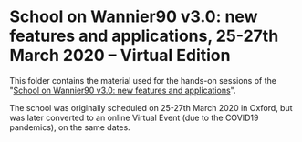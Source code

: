 # School on Wannier90 v3.0: new features and applications, 25-27th March 2020 – Virtual Edition

This folder contains the material used for the hands-on sessions of the
"[School on Wannier90 v3.0: new features and applications](http://www.wannier.org/events/school-2020-virtual-edition/)".

The school was originally scheduled on 25-27th March 2020 in Oxford, but was
later converted to an online Virtual Event (due to the COVID19 pandemics), on
the same dates.
